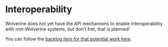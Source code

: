 # Interoperability

Wolverine does not yet have the API mechanisms to enable interoperability with non-Wolverine systems, but don't fret, 
that is planned!

You can follow the [backlog item for that potential work here](https://github.com/JasperFx/wolverine/issues/399).


